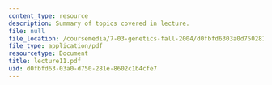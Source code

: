 ```yaml
---
content_type: resource
description: Summary of topics covered in lecture.
file: null
file_location: /coursemedia/7-03-genetics-fall-2004/d0fbfd6303a0d750281e8602c1b4cfe7_lecture11.pdf
file_type: application/pdf
resourcetype: Document
title: lecture11.pdf
uid: d0fbfd63-03a0-d750-281e-8602c1b4cfe7
---
```


